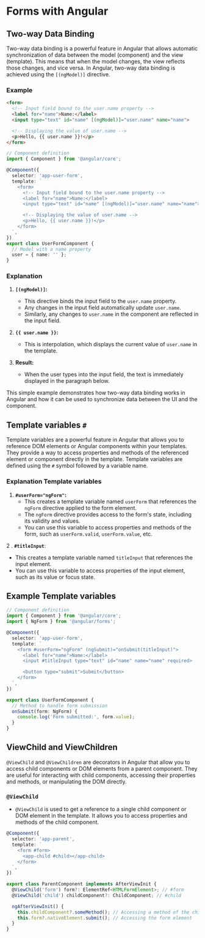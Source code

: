 # Forms with Angular

## Two-way Data Binding

Two-way data binding is a powerful feature in Angular that allows automatic synchronization of data between the model (component) and the view (template). This means that when the model changes, the view reflects those changes, and vice versa. In Angular, two-way data binding is achieved using the `[(ngModel)]` directive.

### Example

```html
<form>
  <!-- Input field bound to the user.name property -->
  <label for="name">Name:</label>
  <input type="text" id="name" [(ngModel)]="user.name" name="name">

  <!-- Displaying the value of user.name -->
  <p>Hello, {{ user.name }}!</p>
</form>
```

```ts
// Component definition
import { Component } from '@angular/core';

@Component({
  selector: 'app-user-form',
  template: `
    <form>
      <!-- Input field bound to the user.name property -->
      <label for="name">Name:</label>
      <input type="text" id="name" [(ngModel)]="user.name" name="name">

      <!-- Displaying the value of user.name -->
      <p>Hello, {{ user.name }}!</p>
    </form>
  `,
})
export class UserFormComponent {
  // Model with a name property
  user = { name: '' };
}
```

### Explanation

1. **`[(ngModel)]`:**
   - This directive binds the input field to the `user.name` property.
   - Any changes in the input field automatically update `user.name`.
   - Similarly, any changes to `user.name` in the component are reflected in the input field.

2. **`{{ user.name }}`:**
   - This is interpolation, which displays the current value of `user.name` in the template.

3. **Result:**
   - When the user types into the input field, the text is immediately displayed in the paragraph below.

This simple example demonstrates how two-way data binding works in Angular and how it can be used to synchronize data between the UI and the component.

## Template variables `#`

Template variables are a powerful feature in Angular that allows you to reference DOM elements or Angular components within your templates. They provide a way to access properties and methods of the referenced element or component directly in the template.
Template variables are defined using the `#` symbol followed by a variable name.

### Explanation Template variables

1. **`#userForm="ngForm"`:**
   - This creates a template variable named `userForm` that references the `ngForm` directive applied to the form element.
   - The `ngForm` directive provides access to the form's state, including its validity and values.
   - You can use this variable to access properties and methods of the form, such as `userForm.valid`, `userForm.value`, etc.

2 . **`#titleInput`**:

- This creates a template variable named `titleInput` that references the input element.
- You can use this variable to access properties of the input element, such as its value or focus state.

## Example Template variables

```ts
// Component definition
import { Component } from '@angular/core';
import { NgForm } from '@angular/forms';

@Component({
  selector: 'app-user-form',
  template: `
    <form #userForm="ngForm" (ngSubmit)="onSubmit(titleInput)">
      <label for="name">Name:</label>
      <input #titleInput type="text" id="name" name="name" required>

      <button type="submit">Submit</button>
    </form>
  `,
})

export class UserFormComponent {
  // Method to handle form submission
  onSubmit(form: NgForm) {
    console.log('Form submitted:', form.value);
  }
}
```

## ViewChild and ViewChildren

`@ViewChild` and `@ViewChildren` are decorators in Angular that allow you to access child components or DOM elements from a parent component. They are useful for interacting with child components, accessing their properties and methods, or manipulating the DOM directly.

### `@ViewChild`

- `@ViewChild` is used to get a reference to a single child component or DOM element in the template. It allows you to access properties and methods of the child component.

```ts
@Component({
  selector: 'app-parent',
  template: `
    <form #form>
      <app-child #child></app-child>
    </form>
  `,
})

export class ParentComponent implements AfterViewInit {
  @ViewChild('form') form?: ElementRef<HTMLFormElement>; // #form
  @ViewChild('child') childComponent?: ChildComponent; // #child

  ngAfterViewInit() {
    this.childComponent?.someMethod(); // Accessing a method of the child component
    this.form?.nativeElement.submit(); // Accessing the form element
  }
}
```
